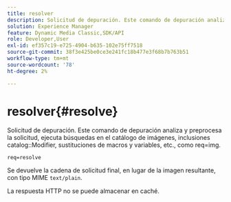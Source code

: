 ```yaml
---
title: resolver
description: Solicitud de depuración. Este comando de depuración analiza y preprocesa la solicitud, ejecuta búsquedas en el catálogo de imágenes, inclusiones de modificadores de catálogo, sustituciones de variables y macros, etc., como req=img.
solution: Experience Manager
feature: Dynamic Media Classic,SDK/API
role: Developer,User
exl-id: ef357c19-e725-4904-b635-102e75ff7518
source-git-commit: 38f3e425be0ce3e241fc18b477e3f68b7b763b51
workflow-type: tm+mt
source-wordcount: '78'
ht-degree: 2%

---
```


# resolver{#resolve}

Solicitud de depuración. Este comando de depuración analiza y preprocesa la solicitud, ejecuta búsquedas en el catálogo de imágenes, inclusiones catalog::Modifier, sustituciones de macros y variables, etc., como req=img.

`req=resolve`

Se devuelve la cadena de solicitud final, en lugar de la imagen resultante, con tipo MIME `text/plain`.

La respuesta HTTP no se puede almacenar en caché.
